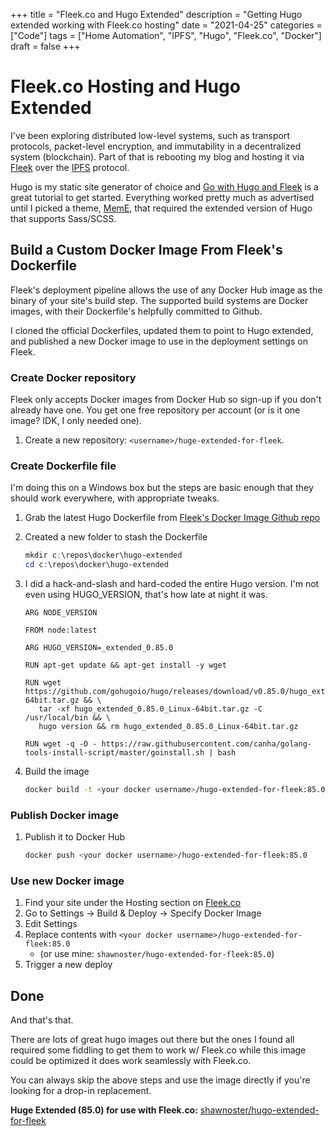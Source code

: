 +++
title = "Fleek.co and Hugo Extended"
description = "Getting Hugo extended working with Fleek.co hosting"
date = "2021-04-25"
categories = ["Code"]
tags = ["Home Automation", "IPFS", "Hugo", "Fleek.co", "Docker"]
draft = false
+++

# Fleek.co Hosting and Hugo Extended

I've been exploring distributed low-level systems, such as transport protocols, packet-level encryption, and immutability in a decentralized system (blockchain). Part of that is rebooting my blog and hosting it via [Fleek](https://fleek.co/) over the [IPFS](https://ipfs.io/) protocol.

Hugo is my static site generator of choice and [Go with Hugo and Fleek](https://blog.fleek.co/posts/go-with-hugo-and-fleek) is a great tutorial to get started. Everything worked pretty much as advertised until I picked a theme, [MemE](https://themes.gohugo.io/hugo-theme-meme/), that required the extended version of Hugo that supports Sass/SCSS.

## Build a Custom Docker Image From Fleek's Dockerfile

Fleek's deployment pipeline allows the use of any Docker Hub image as the binary of your site's build step. The supported build systems are Docker images, with their Dockerfile's helpfully committed to Github.

I cloned the official Dockerfiles, updated them to point to Hugo extended, and published a new Docker image to use in the deployment settings on Fleek.

### Create Docker repository

Fleek only accepts Docker images from Docker Hub so sign-up if you don't already have one. You get one free repository per account (or is it one image? IDK, I only needed one).

1. Create a new repository: `<username>/huge-extended-for-fleek`.

### Create Dockerfile file

I'm doing this on a Windows box but the steps are basic enough that they should work everywhere, with appropriate tweaks.

1. Grab the latest Hugo Dockerfile from [Fleek's Docker Image Github repo](https://github.com/FleekHQ/site-builder-docker-images)

1. Created a new folder to stash the Dockerfile

   ```powershell
   mkdir c:\repos\docker\hugo-extended
   cd c:\repos\docker\hugo-extended
   ```

1. I did a hack-and-slash and hard-coded the entire Hugo version. I'm not even using HUGO_VERSION, that's how late at night it was.

   ```docker
   ARG NODE_VERSION

   FROM node:latest

   ARG HUGO_VERSION=_extended_0.85.0

   RUN apt-get update && apt-get install -y wget

   RUN wget https://github.com/gohugoio/hugo/releases/download/v0.85.0/hugo_extended_0.85.0_Linux-64bit.tar.gz && \
      tar -xf hugo_extended_0.85.0_Linux-64bit.tar.gz -C /usr/local/bin && \
      hugo version && rm hugo_extended_0.85.0_Linux-64bit.tar.gz
      
   RUN wget -q -O - https://raw.githubusercontent.com/canha/golang-tools-install-script/master/goinstall.sh | bash
   ```

1. Build the image

   ```bash
   docker build -t <your docker username>/hugo-extended-for-fleek:85.0 .
   ```

### Publish Docker image

1. Publish it to Docker Hub

   ```bash
   docker push <your docker username>/hugo-extended-for-fleek:85.0
   ```

### Use new Docker image

1. Find your site under the Hosting section on [Fleek.co](https://fleek.co/)
1. Go to Settings -> Build & Deploy -> Specify Docker Image
1. Edit Settings
1. Replace contents with `<your docker username>/hugo-extended-for-fleek:85.0`
   - (or use mine: `shawnoster/hugo-extended-for-fleek:85.0`)
1. Trigger a new deploy

## Done

And that's that.

There are lots of great hugo images out there but the ones I found all required some fiddling to get them to work w/ Fleek.co while this image could be optimized it does work seamlessly with Fleek.co.

You can always skip the above steps and use the image directly if you're looking for a drop-in replacement.

**Huge Extended (85.0) for use with Fleek.co:** [shawnoster/hugo-extended-for-fleek](https://hub.docker.com/r/shawnoster/hugo-extended-for-fleek)
